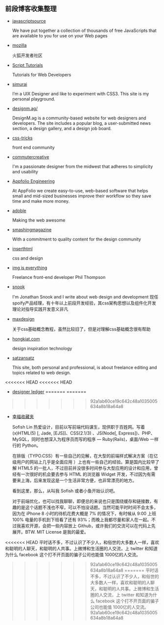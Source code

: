 前段博客收集整理
-------------------------


- [javascriptsource](http://www.javascriptsource.com/)

    We have put together a collection of thousands of free JavaScripts that are available to you for use on your Web pages

- [mozilla](https://developer.mozilla.org/en/javascript)

    火狐开发者社区

- [Script Tutorials](http://www.script-tutorials.com/)

    Tutorials for Web Developers

- [simurai](http://simurai.com/?)

    I’m a UIX Designer and like to experiment with CSS3. This site is my personal playground.

- [designm.ag/](http://designm.ag/)
    
    DesignM.ag is a community-based website for web designers and developers. The site includes a popular blog, a user-submitted news section, a design gallery, and a design job board.

- [css-tricks](http://css-tricks.com/)
    
    front end community

- [commutercreative](http://dev.commutercreative.com/#)

    I'm a passionate designer from the midwest that adheres to simplicity and usability

- [Appfolio Engineering](http://engineering.appfolio.com/)

    At AppFolio we create easy-to-use, web-based software that helps small and mid-sized businesses improve their workflow so they save time and make more money.

- [adoble](http://blogs.adobe.com/webplatform/)
    
    Making the web awesome

- [smashingmagazine](http://coding.smashingmagazine.com/)

    With a commitment to quality content for the design community

- [inserthtml](http://www.inserthtml.com/)
    
    css and design

- [img is everything](http://imgiseverything.co.uk/)

    Freelance front-end developer Phil Thompson
    
- [snook](http://snook.ca/)
    
    I'm Jonathan Snook and I write about web design and development
    现任spoify产品经理，有十年以上前段开发经验，其css架构思想以及组件化开发理论对指导实践开发意义非凡

- [maxdesign](http://css.maxdesign.com.au/index.htm)

    关于css基础概念教程，虽然比较旧了，但是对理解css基础概念很有帮助

- [hongkiat.com](http://www.hongkiat.com/blog/)
    
    design inspiration technology

- [satzansatz](http://www.satzansatz.de/css.html)

    This site, both personal and professional, is about freelance editing and topics related to web design.

<<<<<<< HEAD
<<<<<<< HEAD
- [designer ledger](http://www.designerledger.com/)
=======
=======
>>>>>>> 92a1ab60ce19c642c48a1035005634a8b18a64a8
- [幸福收藏夹](http://sofish.de/)

    Sofish Lin 热爱设计，目前以写前端代码谋生，现供职于百姓网。写着 (x)HTML(5) [, Jade, [EJS]]、CSS(2.1/3) 、JS(Node[, Express])、PHP、MySQL，同时也想深入为程序员而写的程序 — Ruby(Rails)，桌面/Web 一样行的 Python。

    在排版（TYPO.CSS）有一些自己的见解，在大型的前端样式解决方案（在亿级用户的网站上几乎是全面应用 ）上也有一些自己的经验。算是国内比较早了解 HTML5 的一批人，不过目前并没很多时间参与大型应用的设计和应用，曾经有一次很好的机会要去参与 HTML 的浏览器 Widget 开发，不过因为有需要来上海，后来发现这是一个生活非常方便，也非常漂亮的地方。

    看到这里，那么，从叫我 Sofish 或者小鱼开始认识吧。

    对于前端优化，也可以找我聊聊，即便总的来说也只是围绕缓存和链接数，有趣的是这个话题不浅也不窄，可以不怕没话题。当然可能平时时间不会太多，因为在 iPhone 8 小时的待机花费大概是 7% 的情况下，有时候从 9:00 上班 100% 电量的手机到下班看了还有 93%；而晚上我都尽量和家人在一起。不过我喜欢开源，会把一些内容放上 Github，或许我们的交流可以在代码上先展开。BTW. MIT License 是我的最爱。

<<<<<<< HEAD
    平时话不多，不过认识了不少人，和俗世的大多数人一样，喜欢和聪明的人聊天，和聪明的人共事。上微博和生活圈的人交流，上 twitter 和知道为什么 facebook 这个打不开页面的骗子公司也能值 1000亿的人交流。
>>>>>>> 92a1ab60ce19c642c48a1035005634a8b18a64a8
=======
    平时话不多，不过认识了不少人，和俗世的大多数人一样，喜欢和聪明的人聊天，和聪明的人共事。上微博和生活圈的人交流，上 twitter 和知道为什么 facebook 这个打不开页面的骗子公司也能值 1000亿的人交流。
>>>>>>> 92a1ab60ce19c642c48a1035005634a8b18a64a8
